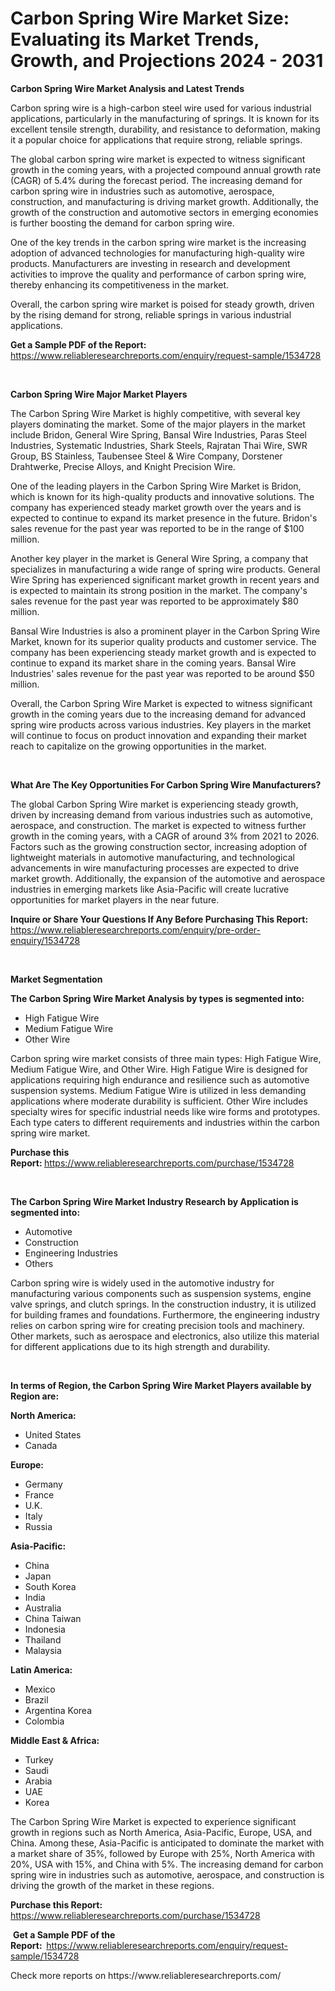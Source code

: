 <p><h1>Carbon Spring Wire Market Size: Evaluating its Market Trends, Growth, and Projections 2024 - 2031</h1></p><p><strong>Carbon Spring Wire Market Analysis and Latest Trends</strong></p>
<p><p>Carbon spring wire is a high-carbon steel wire used for various industrial applications, particularly in the manufacturing of springs. It is known for its excellent tensile strength, durability, and resistance to deformation, making it a popular choice for applications that require strong, reliable springs.</p><p>The global carbon spring wire market is expected to witness significant growth in the coming years, with a projected compound annual growth rate (CAGR) of 5.4% during the forecast period. The increasing demand for carbon spring wire in industries such as automotive, aerospace, construction, and manufacturing is driving market growth. Additionally, the growth of the construction and automotive sectors in emerging economies is further boosting the demand for carbon spring wire.</p><p>One of the key trends in the carbon spring wire market is the increasing adoption of advanced technologies for manufacturing high-quality wire products. Manufacturers are investing in research and development activities to improve the quality and performance of carbon spring wire, thereby enhancing its competitiveness in the market.</p><p>Overall, the carbon spring wire market is poised for steady growth, driven by the rising demand for strong, reliable springs in various industrial applications.</p></p>
<p><strong>Get a Sample PDF of the Report:&nbsp;</strong> <a href="https://www.reliableresearchreports.com/enquiry/request-sample/1534728">https://www.reliableresearchreports.com/enquiry/request-sample/1534728</a></p>
<p>&nbsp;</p>
<p><strong>Carbon Spring Wire Major Market Players</strong></p>
<p><p>The Carbon Spring Wire Market is highly competitive, with several key players dominating the market. Some of the major players in the market include Bridon, General Wire Spring, Bansal Wire Industries, Paras Steel Industries, Systematic Industries, Shark Steels, Rajratan Thai Wire, SWR Group, BS Stainless, Taubensee Steel & Wire Company, Dorstener Drahtwerke, Precise Alloys, and Knight Precision Wire.</p><p>One of the leading players in the Carbon Spring Wire Market is Bridon, which is known for its high-quality products and innovative solutions. The company has experienced steady market growth over the years and is expected to continue to expand its market presence in the future. Bridon's sales revenue for the past year was reported to be in the range of $100 million.</p><p>Another key player in the market is General Wire Spring, a company that specializes in manufacturing a wide range of spring wire products. General Wire Spring has experienced significant market growth in recent years and is expected to maintain its strong position in the market. The company's sales revenue for the past year was reported to be approximately $80 million.</p><p>Bansal Wire Industries is also a prominent player in the Carbon Spring Wire Market, known for its superior quality products and customer service. The company has been experiencing steady market growth and is expected to continue to expand its market share in the coming years. Bansal Wire Industries' sales revenue for the past year was reported to be around $50 million.</p><p>Overall, the Carbon Spring Wire Market is expected to witness significant growth in the coming years due to the increasing demand for advanced spring wire products across various industries. Key players in the market will continue to focus on product innovation and expanding their market reach to capitalize on the growing opportunities in the market.</p></p>
<p>&nbsp;</p>
<p><strong>What Are The Key Opportunities For Carbon Spring Wire Manufacturers?</strong></p>
<p><p>The global Carbon Spring Wire market is experiencing steady growth, driven by increasing demand from various industries such as automotive, aerospace, and construction. The market is expected to witness further growth in the coming years, with a CAGR of around 3% from 2021 to 2026. Factors such as the growing construction sector, increasing adoption of lightweight materials in automotive manufacturing, and technological advancements in wire manufacturing processes are expected to drive market growth. Additionally, the expansion of the automotive and aerospace industries in emerging markets like Asia-Pacific will create lucrative opportunities for market players in the near future.</p></p>
<p><strong>Inquire or Share Your Questions If Any Before Purchasing This Report:</strong> <a href="https://www.reliableresearchreports.com/enquiry/pre-order-enquiry/1534728">https://www.reliableresearchreports.com/enquiry/pre-order-enquiry/1534728</a></p>
<p>&nbsp;</p>
<p><strong>Market Segmentation</strong></p>
<p><strong>The Carbon Spring Wire Market Analysis by types is segmented into:</strong></p>
<p><ul><li>High Fatigue Wire</li><li>Medium Fatigue Wire</li><li>Other Wire</li></ul></p>
<p><p>Carbon spring wire market consists of three main types: High Fatigue Wire, Medium Fatigue Wire, and Other Wire. High Fatigue Wire is designed for applications requiring high endurance and resilience such as automotive suspension systems. Medium Fatigue Wire is utilized in less demanding applications where moderate durability is sufficient. Other Wire includes specialty wires for specific industrial needs like wire forms and prototypes. Each type caters to different requirements and industries within the carbon spring wire market.</p></p>
<p><strong>Purchase this Report:&nbsp;</strong><a href="https://www.reliableresearchreports.com/purchase/1534728">https://www.reliableresearchreports.com/purchase/1534728</a></p>
<p>&nbsp;</p>
<p><strong>The Carbon Spring Wire Market Industry Research by Application is segmented into:</strong></p>
<p><ul><li>Automotive</li><li>Construction</li><li>Engineering Industries</li><li>Others</li></ul></p>
<p><p>Carbon spring wire is widely used in the automotive industry for manufacturing various components such as suspension systems, engine valve springs, and clutch springs. In the construction industry, it is utilized for building frames and foundations. Furthermore, the engineering industry relies on carbon spring wire for creating precision tools and machinery. Other markets, such as aerospace and electronics, also utilize this material for different applications due to its high strength and durability.</p></p>
<p>&nbsp;</p>
<p><strong>In terms of Region, the Carbon Spring Wire Market Players available by Region are:</strong></p>
<p>
    <p> <strong> North America: </strong>
        <ul>
            <li>United States</li>
            <li>Canada</li>
        </ul>
        </p> 
    <p> <strong> Europe: </strong>
        <ul>
            <li>Germany</li>
            <li>France</li>
            <li>U.K.</li>
            <li>Italy</li>
            <li>Russia</li>
        </ul>
        </p> 
    <p> <strong> Asia-Pacific: </strong>
        <ul>
            <li>China</li>
            <li>Japan</li>
            <li>South Korea</li>
            <li>India</li>
            <li>Australia</li>
            <li>China Taiwan</li>
            <li>Indonesia</li>
            <li>Thailand</li>
            <li>Malaysia</li>
        </ul>
        </p> 
    <p> <strong> Latin America: </strong>
        <ul>
            <li>Mexico</li>
            <li>Brazil</li>
            <li>Argentina Korea</li>
            <li>Colombia</li>
        </ul>
        </p> 
    <p> <strong> Middle East & Africa: </strong>
        <ul>
            <li>Turkey</li>
            <li>Saudi</li>
            <li>Arabia</li>
            <li>UAE</li>
            <li>Korea</li>
        </ul>
    </p>
    </p>
<p><p>The Carbon Spring Wire Market is expected to experience significant growth in regions such as North America, Asia-Pacific, Europe, USA, and China. Among these, Asia-Pacific is anticipated to dominate the market with a market share of 35%, followed by Europe with 25%, North America with 20%, USA with 15%, and China with 5%. The increasing demand for carbon spring wire in industries such as automotive, aerospace, and construction is driving the growth of the market in these regions.</p></p>
<p><strong>Purchase this Report: </strong><a href="https://www.reliableresearchreports.com/purchase/1534728">https://www.reliableresearchreports.com/purchase/1534728</a></p>
<p>&nbsp;<strong>Get a Sample PDF of the Report:&nbsp;&nbsp;</strong><a href="https://www.reliableresearchreports.com/enquiry/request-sample/1534728">https://www.reliableresearchreports.com/enquiry/request-sample/1534728</a></p>
<p><strong></strong></p>
<p>Check more reports on https://www.reliableresearchreports.com/</p>